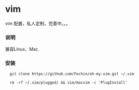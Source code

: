 vim
===
vim 配置，私人定制，完善中。。。

### 说明
兼容Linux、Mac

### 安装

```
  git clone https://github.com/Fechin/oh-my-vim.git ~/.vim
```

```
  rm -rf ~/.vim/plugged/ && vim/macvim -c 'PlugInstall'
```
